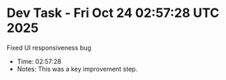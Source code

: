 # Dev Task - Fri Oct 24 02:57:28 UTC 2025
Fixed UI responsiveness bug
- Time: 02:57:28
- Notes: This was a key improvement step.
